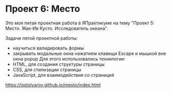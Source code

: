 # Проект 6: Место

Это моя пятая проектная работа в ЯПрактикуме на тему "Проект 5: Место. Жак-Ив Кусто. Исследователь океана".

Задачи пятой проектной работы:
- научиться валидировать формы
- закрывать модальные окна нажатием клавищи Escape и мышкой вне окна popup
Для этого использовались технилогии:
- HTML, для создания структуры страницы
- CSS, для стилизации страницы
- JavaScript, для взаимодействия со страницей

https://isstolyarov.github.io/mesto/index.html
